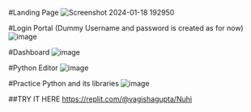 #Landing Page
![Screenshot 2024-01-18 192950](https://github.com/VagishaGupta9/E-Learning-Platform/assets/68467817/d16de6ea-988d-4b3a-b596-7323960516c8)

#Login Portal (Dummy Username and password is created as for now)
![image](https://github.com/VagishaGupta9/E-Learning-Platform/assets/68467817/46a7b147-a01c-4b8e-866b-52f67b1c412c)

#Dashboard
![image](https://github.com/VagishaGupta9/E-Learning-Platform/assets/68467817/9bed116e-21fe-41cd-a394-a221fc5bec04)

#Python Editor
![image](https://github.com/VagishaGupta9/E-Learning-Platform/assets/68467817/3f91324c-e67d-4f9a-845d-bb9391b91e3b)

#Practice Python and its libraries
![image](https://github.com/VagishaGupta9/E-Learning-Platform/assets/68467817/9cbb7c69-e498-4abc-9803-a6aa2de1825e)

##TRY IT HERE
https://replit.com/@vagishagupta/Nuhi



